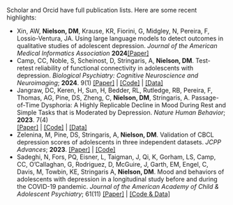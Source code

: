 Scholar and Orcid have full publication lists. Here are some recent highlights:  


- Xin, AW, <strong>Nielson, DM</strong>, Krause, KR, Fiorini, G, Midgley, N, Pereira, F, Lossio-Ventura, JA. Using large language models to detect outcomes in qualitative studies of adolescent depression. *Journal of the American Medical Informatics Association* <strong>2024</strong>[[Paper]](https://awqx.github.io/files/xin2024-llm_impactme.pdf)
- Camp, CC, Noble, S, Scheinost, D, Stringaris, A, <strong>Nielson, DM</strong>. Test-retest reliability of functional connectivity in adolescents with depression. *Biological Psychiatry: Cognitive Neuroscience and Neuroimaging*; <strong>2024</strong>. 9(1) [[Paper]](https://doi.org/10.1016/j.bpsc.2023.09.002) | [[Code]](https://github.com/transatlantic-comppsych/CATD-ReliabilityAnalysis) | [[Data]](https://openneuro.org/datasets/ds004627/versions/1.1.0)
- Jangraw, DC, Keren, H, Sun, H, Bedder, RL, Rutledge, RB, Pereira, F, Thomas, AG,
Pine, DS, Zheng, C, <strong>Nielson, DM</strong>, Stringaris, A. Passage-of-Time Dysphoria: A Highly
Replicable Decline in Mood During Rest and Simple Tasks that is Moderated by
Depression. *Nature Human Behavior*; <strong>2023</strong>. 7(4)  
[[Paper]](https://doi.org/10.1038/s41562-023-01519-7) | [[Code]](https://github.com/djangraw/MoodDrift) |  [[Data]](https://osf.io/km69z/)
- Zelenina, M, Pine, DS, Stringaris, A, <strong>Nielson, DM</strong>. Validation of CBCL depression scores of adolescents in three independent datasets. *JCPP Advances*; <strong>2023</strong>. [[Paper]](https://acamh.onlinelibrary.wiley.com/doi/full/10.1002/jcv2.12298) | [[Code]](https://github.com/transatlantic-comppsych/CBCL_Aff_Validation)
- Sadeghi, N, Fors, PQ, Eisner, L, Taigman, J, Qi, K, Gorham, LS, Camp, CC,
O’Callaghan, G, Rodriguez, D, McGuire, J, Garth, EM, Engel, C, Davis, M, Towbin, KE,
Stringaris A, <strong>Nielson, DM</strong>. Mood and behaviors of adolescents with depression in a
longitudinal study before and during the COVID-19 pandemic. *Journal of the American
Academy of Child & Adolescent Psychiatry*; 61(11) [[Paper]](https://doi.org/10.1016/j.jaac.2022.04.004) | [[Code & Data]](https://github.com/transatlantic-comppsych/COVID19-project)